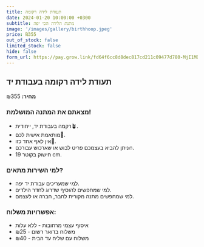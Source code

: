 ```yaml
---
title: תעודת לידה רקומה
date: 2024-01-20 10:00:00 +0300
subtitle: מתנת הלידה הכי יפה
image: '/images/gallery/birthhoop.jpeg'
price: ₪355
out_of_stock: false
limited_stock: false
hide: false
form_url: https://pay.grow.link/fd64f6cc8d8dec817cd211c09477d780-MjI1MDc0Mw
---
```


## תעודת לידה רקומה בעבודת יד

**מחיר:** ₪355

### מצאתם את המתנה המושלמת!

- רקמה בעבודת יד, ייחודית🪴.
- מותאמת אישית לכם🎩.
- אין לאף אחד כזו💫.
- ניתן להביא בעצמכם פריט לבוש או שארכוש עבורכם🔥.
- חישוק בקוטר 19 cm.

### למי השירות מתאים?

- למי שמעריכים עבודת יד יפה.
- למי שמחפשים להוסיף שדרוג לחדר הילדים.
- למי שמחפשים מתנה מקורית לחבר, חברה או לעצמם.

### אפשרויות משלוח:

- איסוף עצמי מרחובות - ללא עלות
- משלוח בדואר רשום - ₪25
- משלוח עם שליח עד הבית - ₪40 
